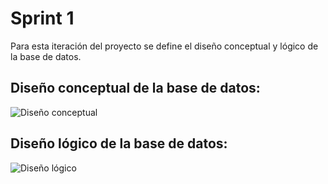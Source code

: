 # Sprint 1

Para esta iteración del proyecto se define el diseño conceptual y lógico de la base de datos.

## Diseño conceptual de la base de datos:

![Diseño conceptual](https://github.com/Andrearamirezr/CI-0128-Los_Guayabos./blob/main/Design/Diagrams/Ficus%20project-Dise%C3%B1o%20Conceptual.png)

## Diseño lógico de la base de datos:

![Diseño lógico](https://github.com/Andrearamirezr/CI-0128-Los_Guayabos./blob/main/Design/Diagrams/Ficus%20project-Dise%C3%B1o%20L%C3%B3gico.png)

